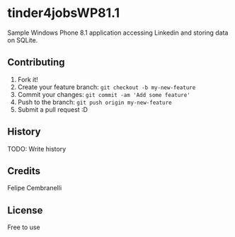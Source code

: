 # tinder4jobsWP81.1

Sample Windows Phone 8.1 application accessing Linkedin and storing data on SQLite.


## Contributing
1. Fork it!
2. Create your feature branch: `git checkout -b my-new-feature`
3. Commit your changes: `git commit -am 'Add some feature'`
4. Push to the branch: `git push origin my-new-feature`
5. Submit a pull request :D

## History
TODO: Write history

## Credits
Felipe Cembranelli

## License
Free to use
